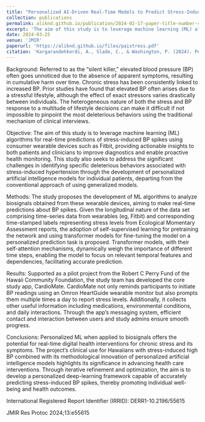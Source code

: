 ```yaml
---
title: "Personalized AI-Driven Real-Time Models to Predict Stress-Induced Blood Pressure Spikes Using Wearable Devices: Proposal for a Prospective Cohort Study"
collection: publications
permalink: aliknd.github.io/publication/2024-02-17-paper-title-number-4
excerpt: 'The aim of this study is to leverage machine learning (ML) algorithms for real-time predictions of stress-induced BP spikes using consumer wearable devices such as Fitbit, providing actionable insights to both patients and clinicians to improve diagnostics and enable proactive health monitoring. This study also seeks to address the significant challenges in identifying specific deleterious behaviors associated with stress-induced hypertension through the development of personalized artificial intelligence models for individual patients, departing from the conventional approach of using generalized models.'
date: 2024-03-25
venue: 'JMIR'
paperurl: 'https://aliknd.github.io/files/paistress.pdf'
citation: 'Kargarandehkordi, A., Slade, C., & Washington, P. (2024). Personalized AI-Driven Real-Time Models to Predict Stress-Induced Blood Pressure Spikes Using Wearable Devices: Proposal for a Prospective Cohort Study. JMIR Research Protocols, 13(1), e55615.'
---
```


Background:
Referred to as the “silent killer,” elevated blood pressure (BP) often goes unnoticed due to the absence of apparent symptoms, resulting in cumulative harm over time. Chronic stress has been consistently linked to increased BP. Prior studies have found that elevated BP often arises due to a stressful lifestyle, although the effect of exact stressors varies drastically between individuals. The heterogeneous nature of both the stress and BP response to a multitude of lifestyle decisions can make it difficult if not impossible to pinpoint the most deleterious behaviors using the traditional mechanism of clinical interviews.

Objective:
The aim of this study is to leverage machine learning (ML) algorithms for real-time predictions of stress-induced BP spikes using consumer wearable devices such as Fitbit, providing actionable insights to both patients and clinicians to improve diagnostics and enable proactive health monitoring. This study also seeks to address the significant challenges in identifying specific deleterious behaviors associated with stress-induced hypertension through the development of personalized artificial intelligence models for individual patients, departing from the conventional approach of using generalized models.

Methods:
The study proposes the development of ML algorithms to analyze biosignals obtained from these wearable devices, aiming to make real-time predictions about BP spikes. Given the longitudinal nature of the data set comprising time-series data from wearables (eg, Fitbit) and corresponding time-stamped labels representing stress levels from Ecological Momentary Assessment reports, the adoption of self-supervised learning for pretraining the network and using transformer models for fine-tuning the model on a personalized prediction task is proposed. Transformer models, with their self-attention mechanisms, dynamically weigh the importance of different time steps, enabling the model to focus on relevant temporal features and dependencies, facilitating accurate prediction.

Results:
Supported as a pilot project from the Robert C Perry Fund of the Hawaii Community Foundation, the study team has developed the core study app, CardioMate. CardioMate not only reminds participants to initiate BP readings using an Omron HeartGuide wearable monitor but also prompts them multiple times a day to report stress levels. Additionally, it collects other useful information including medications, environmental conditions, and daily interactions. Through the app’s messaging system, efficient contact and interaction between users and study admins ensure smooth progress.

Conclusions:
Personalized ML when applied to biosignals offers the potential for real-time digital health interventions for chronic stress and its symptoms. The project’s clinical use for Hawaiians with stress-induced high BP combined with its methodological innovation of personalized artificial intelligence models highlights its significance in advancing health care interventions. Through iterative refinement and optimization, the aim is to develop a personalized deep-learning framework capable of accurately predicting stress-induced BP spikes, thereby promoting individual well-being and health outcomes.

International Registered Report Identifier (IRRID):
DERR1-10.2196/55615

JMIR Res Protoc 2024;13:e55615
